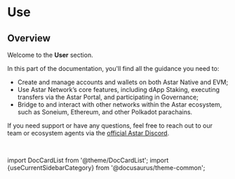# Use

## Overview

Welcome to the **User** section.

In this part of the documentation, you'll find all the guidance you need to:
- Create and manage accounts and wallets on both Astar Native and EVM;
- Use Astar Network’s core features, including dApp Staking, executing transfers via the Astar Portal, and participating in Governance;
- Bridge to and interact with other networks within the Astar ecosystem, such as Soneium, Ethereum, and other Polkadot parachains.

If you need support or have any questions, feel free to reach out to our team or ecosystem agents via the [official Astar Discord](https://discord.gg/astarnetwork).


<br/>

import DocCardList from '@theme/DocCardList';
import {useCurrentSidebarCategory} from '@docusaurus/theme-common';

<DocCardList items={useCurrentSidebarCategory().items}/>
